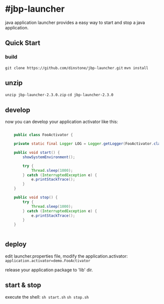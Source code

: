 #jbp-launcher
============
java application launcher provides a easy way to start and stop a java application.

## Quick Start

### build
`git clone https://github.com/dinstone/jbp-launcher.git`
`mvn install`

## unzip
`unzip jbp-launcher-2.3.0.zip`
`cd jbp-launcher-2.3.0`

## develop
now you can develop your application activator like this:

```java

	public class FooActivator {

    private static final Logger LOG = Logger.getLogger(FooActivator.class.getName());

    public void start() {
        showSystemEnvironment();

        try {
            Thread.sleep(1000);
        } catch (InterruptedException e) {
            e.printStackTrace();
        }
    }

    public void stop() {
        try {
            Thread.sleep(1000);
        } catch (InterruptedException e) {
            e.printStackTrace();
        }
    }
    
```

## deploy
edit launcher.properties file, modify the application.activator:
`application.activator=demo.FooActivator`

release your application package to 'lib' dir.

## start & stop
execute the shell:
`sh start.sh`
`sh stop.sh`
